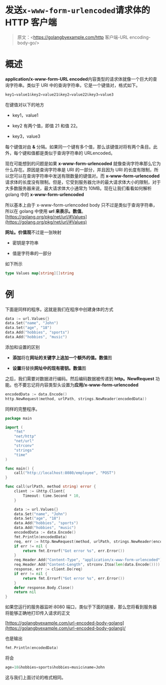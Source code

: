 # 发送`x-www-form-urlencoded`请求体的 HTTP 客户端

> 原文：<https://golangbyexample.com/http 客户端-URL encoding-body-go/>

# **概述**

**application/x-www-form-URL encoded**内容类型的请求体就像一个巨大的查询字符串。类似于 URI 中的查询字符串，它是一个键值对，格式如下。

```go
key1=value1&key2=value21&key2=value22&key3=value3
```

在键值对以下的地方

*   key1，value1

*   key2 有两个值，即值 21 和值 22。

*   key3，value3

每个键值对由 **&** 分隔。如果同一个键有多个值，那么该键值对将有两个条目。此外，每个键和值都是类似于查询字符串的 URLencoded。

现在可能想到的问题是如果 **x-www-form-urlencoded** 就像查询字符串那么它为什么存在。原因是查询字符串是 URI 的一部分，并且因为 URI 的长度有限制，所以您可以在查询字符串中发送有限数量的键值对。而 **x-www-form-urlencoded** 请求体的长度没有限制。但是，它受到服务器允许的最大请求体大小的限制，对于大多数服务器来说，最大请求体大小通常为 10MB。现在让我们看看如何解析 golang 中的 **x-www-form-urlencoded**

所以基本上由于 x-www-form-urlencoded body 只不过是类似于查询字符串，所以在 golang 中使用 **url 来表示。数值**。[https://golang.org/pkg/net/url/#Values](https://golang.org/pkg/net/url/#Values)

**网址。价值观**不过是一张映射

*   密钥是字符串

*   值是字符串的一部分

如下所示

```go
type Values map[string][]string
```

# **例**

下面是同样的程序。这就是我们在程序中创建身体的方式

```go
data := url.Values{}
data.Set("name", "John")
data.Set("age", "18")
data.Add("hobbies", "sports")
data.Add("hobbies", "music")
```

添加和设置的区别

*   **添加**将在**网址的关键字上追加一个额外的值。数值**图

*   **设置**将替换**网址中的现有密钥。数值**图

之后，我们需要对数据进行编码。然后编码数据被传递到 **http。NewRequest** 功能。也不要忘记将内容类型头设置为**应用/x-www-form-urlencoded**

```go
encodedData := data.Encode()
http.NewRequest(method, urlPath, strings.NewReader(encodedData))
```

同样的完整程序。

```go
package main

import (
	"fmt"
	"net/http"
	"net/url"
	"strconv"
	"strings"
	"time"
)

func main() {
	call("http://localhost:8080/employee", "POST")
}

func call(urlPath, method string) error {
	client := &http.Client{
		Timeout: time.Second * 10,
	}

	data := url.Values{}
	data.Set("name", "John")
	data.Set("age", "18")
	data.Add("hobbies", "sports")
	data.Add("hobbies", "music")
	encodedData := data.Encode()
	fmt.Println(encodedData)
	req, err := http.NewRequest(method, urlPath, strings.NewReader(encodedData))
	if err != nil {
		return fmt.Errorf("Got error %s", err.Error())
	}
	req.Header.Add("Content-Type", "application/x-www-form-urlencoded")
	req.Header.Add("Content-Length", strconv.Itoa(len(data.Encode())))
	response, err := client.Do(req)
	if err != nil {
		return fmt.Errorf("Got error %s", err.Error())
	}
	defer response.Body.Close()
	return nil
}
```

如果您运行的服务器监听:8080 端口，类似于下面的链接，那么您将看到服务器将能够正确地打印传入请求的正文

[https://golangbyexample.com/url-encoded-body-golang](https://golangbyexample.com/url-encoded-body-golang)/

也是输出

```go
fmt.Println(encodedData)
```

将会

```go
age=18&hobbies=sports&hobbies=music&name=John
```

这与我们上面讨论的格式相同。